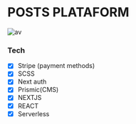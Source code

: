 # POSTS PLATAFORM

<img src="https://i.ibb.co/bHJ8wX8/capturaa.png" alt="av">

### Tech

- [x] Stripe (payment methods)
- [x] SCSS
- [x] Next auth
- [x] Prismic(CMS)
- [x] NEXTJS
- [x] REACT
- [x] Serverless
